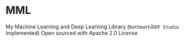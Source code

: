 # MML
My Machine Learning and Deep Learning Library (`Nathmath`/`DOF Studio` Implemented) Open sourced with Apache 2.0 License
